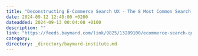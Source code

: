 ```yaml
---
title: "Deconstructing E-Commerce Search UX - The 8 Most Common Search Query Types (41% of Sites Have Issues)"
date: 2024-09-12 12:40:00 +0200
dateadded: 2024-09-13 00:04:08 +0100
description: ""
link: "https://feeds.baymard.com/link/9825/13289100/ecommerce-search-query-types"
category:
directory: _directory/baymard-institute.md
---
```

